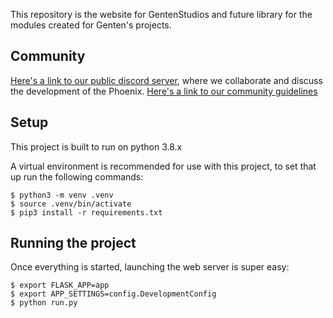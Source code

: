 This repository is the website for GentenStudios and future library for the 
modules created for Genten's projects.

## Community
[Here's a link to our public discord server](https://discord.gg/XRttqAm), where we collaborate and discuss the development of the Phoenix.
[Here's a link to our community guidelines](./CODE_OF_CONDUCT.md)

## Setup
This project is built to run on python 3.8.x

A virtual environment is recommended for use with this project, to set that up
run the following commands:

````
$ python3 -m venv .venv
$ source .venv/bin/activate
$ pip3 install -r requirements.txt
````

## Running the project
Once everything is started, launching the web server is super easy:

````
$ export FLASK_APP=app
$ export APP_SETTINGS=config.DevelopmentConfig
$ python run.py
````